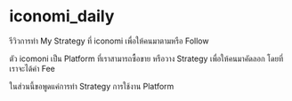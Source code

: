 # iconomi_daily

รีวิวการทำ My Strategy ที่ iconomi เพื่อให้คนมาตามหรือ Follow

ตัว icomoni เป็น Platform ที่เราสามารถซื้อขาย หรือวาง Strategy เพื่อให้คนมาคัดลอก โดยที่เราจะได้ค่า Fee 

ในส่วนนี้ขอพูดแค่การทำ Strategy การใช้งาน Platform 
